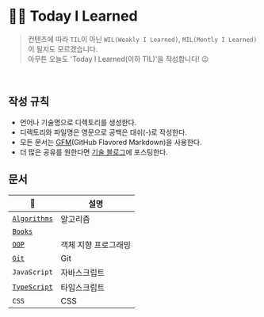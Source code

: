 # 🧗‍♀️ Today I Learned 
> 컨텐츠에 따라 `TIL`이 아닌 `WIL(Weakly I Learned)`, `MIL(Montly I Learned)`이 될지도 모르겠습니다.  
> 아무튼 오늘도 'Today I Learned(이하 TIL)'을 작성합니다! :wink:

<br>

## 작성 규칙 
- 언어나 기술명으로 디렉토리를 생성한다.
- 디렉토리와 파일명은 영문으로 공백은 대쉬(-)로 작성한다. 
- 모든 문서는 [GFM](https://docs.github.com/ko/get-started/writing-on-github/getting-started-with-writing-and-formatting-on-github/basic-writing-and-formatting-syntax)(GitHub Flavored Markdown)을 사용한다.
- 더 많은 공유를 원한다면 [기술 블로그]()에 포스팅한다. 


## 문서 
|:file_folder:|설명|  
|---|----|
|[`Algorithms`](./Algorithms/)|알고리즘|
|[`Books`](./Books/)| |
|[`OOP`](./OOP/)|객체 지향 프로그래밍|
|[`Git`](./Git/)|Git|
|`JavaScript`|자바스크립트|
|[`TypeScript`](./TypeScript/)|타입스크립트|
|`CSS`|CSS|
